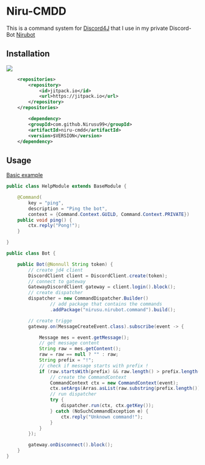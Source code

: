 
# Niru-CMDD

This is a command system for [Discord4J](https://github.com/Discord4J/Discord4J) that I use in my private Discord-Bot [Nirubot](https://github.com/Nirusu99/nirubot)

## Installation

[![](https://jitpack.io/v/Nirusu99/niru-cmdd.svg)](https://jitpack.io/#Nirusu99/niru-cmdd)

```xml
	<repositories>
		<repository>
		    <id>jitpack.io</id>
		    <url>https://jitpack.io</url>
		</repository>
	</repositories>

    	<dependency>
	    <groupId>com.github.Nirusu99</groupId>
	    <artifactId>niru-cmdd</artifactId>
	    <version>$VERSION</version>
	</dependency>
```

## Usage

[Basic example](https://github.com/Nirusu99/niru-cmdd/tree/main/example)

```java
public class HelpModule extends BaseModule {

    @Command(
        key = "ping",
        description = "Ping the bot",
        context = {Command.Context.GUILD, Command.Context.PRIVATE})
    public void ping() {
        ctx.reply("Pong!");
    }

}

public class Bot {

    public Bot(@Nonnull String token) {
        // create jd4 client
        DiscordClient client = DiscordClient.create(token);
        // connect to gateway
        GatewayDiscordClient gateway = client.login().block();
        // create dispatcher
        dispatcher = new CommandDispatcher.Builder()
                // add package that contains the commands
                .addPackage("nirusu.nirubot.command").build();

        // create trigge
        gateway.on(MessageCreateEvent.class).subscribe(event -> {

            Message mes = event.getMessage();
            // get message content
            String raw = mes.getContent();
            raw = raw == null ? "" : raw;
            String prefix = "!";
            // check if message starts with prefix !
            if (raw.startsWith(prefix) && raw.length() > prefix.length()) {
                // create the CommandContext
                CommandContext ctx = new CommandContext(event);
                ctx.setArgs(Arras.asList(raw.substring(prefix.length()).split("\\s+")));
                // run dispatcher
                try {
                    dispatcher.run(ctx, ctx.getKey());
                } catch (NoSuchCommandException e) {
                    ctx.reply("Unknown command!");
                }
            }
        });

        gateway.onDisconnect().block();
    }
}
```

